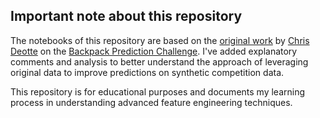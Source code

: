 ## Important note about this repository

The notebooks of this repository are  based on the [original work](https://www.kaggle.com/code/cdeotte/use-original-data-for-cv-boost-and-lb-boost/notebook) by [Chris Deotte](https://www.kaggle.com/cdeotte) on the [Backpack Prediction Challenge](https://www.kaggle.com/competitions/playground-series-s5e2).
I've added explanatory comments and analysis to better understand the approach of leveraging original data to improve predictions on synthetic competition data.

This repository is for educational purposes and documents my learning process in understanding advanced feature engineering techniques.

